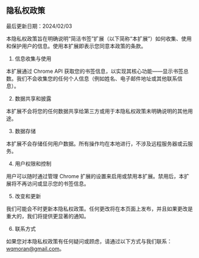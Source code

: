 ## 隐私权政策

最后更新日期：2024/02/03

本隐私权政策旨在明确说明“简洁书签”扩展（以下简称“本扩展”）如何收集、使用和保护用户的信息。使用本扩展即表示您同意本政策的条款。

1. 信息收集与使用

本扩展通过 Chrome API 获取您的书签信息，以实现其核心功能——显示书签总数。我们不会收集您的任何个人信息（例如姓名、电子邮件地址或其他联系信息）。

2. 数据共享和披露

本扩展不会将您的任何数据共享给第三方或用于本隐私权政策未明确说明的其他用途。

3. 数据存储

本扩展不会存储任何用户数据。所有操作均在本地进行，不涉及远程服务器或云服务。

4. 用户权限和控制

用户可以随时通过管理 Chrome 扩展的设置来启用或禁用本扩展。禁用后，本扩展将不再访问或显示您的书签信息。

5. 改变和更新

我们可能会不时更新本隐私权政策。任何更改将在本页面上发布，并且如果更改是重大的，我们将提供更显著的通知。

6. 联系方式

如果您对本隐私权政策有任何疑问或顾虑，请通过以下方式与我们联系：wqmoran@gmail.com。